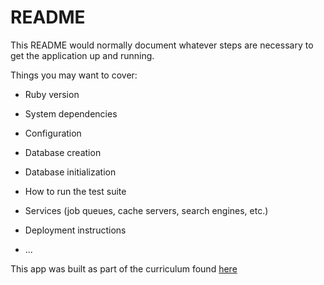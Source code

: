 # README

This README would normally document whatever steps are necessary to get the
application up and running.

Things you may want to cover:

* Ruby version

* System dependencies

* Configuration

* Database creation

* Database initialization

* How to run the test suite

* Services (job queues, cache servers, search engines, etc.)

* Deployment instructions

* ...

This app was built as part of the curriculum found [here](https://www.udemy.com/course/the-complete-ruby-on-rails-developer-course/)
